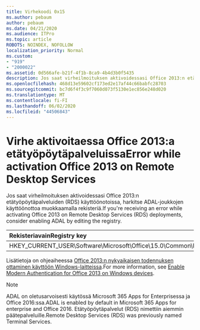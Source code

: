```yaml
---
title: Virhekoodi 0x15
ms.author: pebaum
author: pebaum
ms.date: 04/21/2020
ms.audience: ITPro
ms.topic: article
ROBOTS: NOINDEX, NOFOLLOW
localization_priority: Normal
ms.custom:
- "919"
- "2000022"
ms.assetid: 0d566afe-b21f-4f1b-8ca9-4b4d3b0f5435
description: Jos saat virheilmoituksen aktivoidessasi Office 2013:n etätyöpöytäpalveluiden (RDS) käyttöönotoissa, harkitse ADAL-joukkojen käyttöönottoa muokkaamalla rekisteriä.
ms.openlocfilehash: 468d13e59602cf173ed2e17af44c66babfc28703
ms.sourcegitcommit: bc7d6f4f3c9f7060d073f5130e1ec856e248d020
ms.translationtype: MT
ms.contentlocale: fi-FI
ms.lasthandoff: 06/02/2020
ms.locfileid: "44506843"
---
```

# <a name="error-while-activation-office-2013-on-remote-desktop-services"></a><span data-ttu-id="1a717-103">Virhe aktivoitaessa Office 2013:a etätyöpöytäpalveluissa</span><span class="sxs-lookup"><span data-stu-id="1a717-103">Error while activation Office 2013 on Remote Desktop Services</span></span>

<span data-ttu-id="1a717-104">Jos saat virheilmoituksen aktivoidessasi Office 2013:n etätyöpöytäpalveluiden (RDS) käyttöönotoissa, harkitse ADAL-joukkojen käyttöönottoa muokkaamalla rekisteriä.</span><span class="sxs-lookup"><span data-stu-id="1a717-104">If you're receiving an error while activating Office 2013 on Remote Desktop Services (RDS) deployments, consider enabling ADAL by editing the registry.</span></span>
  
|<span data-ttu-id="1a717-105">**Rekisteriavain**</span><span class="sxs-lookup"><span data-stu-id="1a717-105">**Registry key**</span></span>|<span data-ttu-id="1a717-106">**Tyyppi**</span><span class="sxs-lookup"><span data-stu-id="1a717-106">**Type**</span></span>|<span data-ttu-id="1a717-107">**Arvo**</span><span class="sxs-lookup"><span data-stu-id="1a717-107">**Value**</span></span>|
|:-----|:-----|:-----|
|<span data-ttu-id="1a717-108">HKEY_CURRENT_USER\Software\Microsoft\Office\15.0\Common\Identity\EnableADAL</span><span class="sxs-lookup"><span data-stu-id="1a717-108">HKEY_CURRENT_USER\Software\Microsoft\Office\15.0\Common\Identity\EnableADAL</span></span>  <br/> |<span data-ttu-id="1a717-109">REG_DWORD</span><span class="sxs-lookup"><span data-stu-id="1a717-109">REG_DWORD</span></span>  <br/> |<span data-ttu-id="1a717-110">1</span><span class="sxs-lookup"><span data-stu-id="1a717-110">1</span></span>  <br/> |

<span data-ttu-id="1a717-111">Lisätietoja on ohjeaiheessa [Office 2013:n nykyaikaisen todennuksen ottaminen käyttöön Windows-laitteissa](https://docs.microsoft.com/microsoft-365/admin/security-and-compliance/enable-modern-authentication).</span><span class="sxs-lookup"><span data-stu-id="1a717-111">For more information, see [Enable Modern Authentication for Office 2013 on Windows devices](https://docs.microsoft.com/microsoft-365/admin/security-and-compliance/enable-modern-authentication).</span></span>
  
> [!NOTE]
>  <span data-ttu-id="1a717-112">ADAL on oletusarvoisesti käytössä Microsoft 365 Apps for Enterprisessa ja Office 2016:ssa.</span><span class="sxs-lookup"><span data-stu-id="1a717-112">ADAL is enabled by default in Microsoft 365 Apps for enterprise and Office 2016.</span></span> <span data-ttu-id="1a717-113">Etätyöpöytäpalvelut (RDS) nimettiin aiemmin päätepalveluille.</span><span class="sxs-lookup"><span data-stu-id="1a717-113">Remote Desktop Services (RDS) was previously named Terminal Services.</span></span>
  